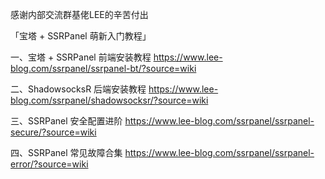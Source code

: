 感谢内部交流群基佬LEE的辛苦付出

「宝塔 + SSRPanel 萌新入门教程」

一、宝塔 + SSRPanel 前端安装教程
https://www.lee-blog.com/ssrpanel/ssrpanel-bt/?source=wiki

二、ShadowsocksR 后端安装教程
https://www.lee-blog.com/ssrpanel/shadowsocksr/?source=wiki

三、SSRPanel 安全配置进阶
https://www.lee-blog.com/ssrpanel/ssrpanel-secure/?source=wiki

四、SSRPanel 常见故障合集
https://www.lee-blog.com/ssrpanel/ssrpanel-error/?source=wiki
